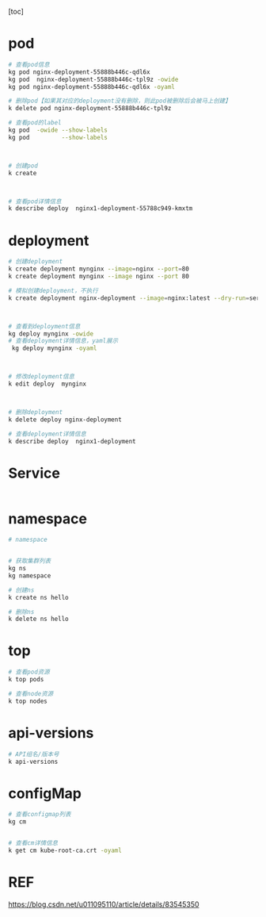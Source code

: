 [toc]



# pod

```bash
# 查看pod信息
kg pod nginx-deployment-55888b446c-qdl6x 
kg pod  nginx-deployment-55888b446c-tpl9z -owide
kg pod nginx-deployment-55888b446c-qdl6x -oyaml

# 删除pod【如果其对应的deployment没有删除，则此pod被删除后会被马上创建】
k delete pod nginx-deployment-55888b446c-tpl9z

# 查看pod的label
kg pod  -owide --show-labels
kg pod         --show-labels



# 创建pod
k create 



# 查看pod详情信息
k describe deploy  nginx1-deployment-55788c949-kmxtm
```





# deployment



```bash
# 创建deployment
k create deployment mynginx --image=nginx --port=80
k create deployment mynginx --image nginx --port 80

# 模拟创建deployment，不执行
k create deployment nginx-deployment --image=nginx:latest --dry-run=server/client -o yaml



# 查看到deployment信息
kg deploy mynginx -owide
# 查看deployment详情信息，yaml展示
 kg deploy mynginx -oyaml



# 修改deployment信息
k edit deploy  mynginx 



# 删除deployment
k delete deploy nginx-deployment

# 查看deployment详情信息
k describe deploy  nginx1-deployment
```





# Service

```

```







# namespace

```bash
# namespace


# 获取集群列表
kg ns
kg namespace

# 创建ns
k create ns hello

# 删除ns
k delete ns hello

```





# top

```bash
# 查看pod资源
k top pods

# 查看node资源
k top nodes
```



# api-versions

```bash
# API组名/版本号
k api-versions
```



# configMap

```bash
# 查看configmap列表
kg cm


# 查看cm详情信息
k get cm kube-root-ca.crt -oyaml
```









# REF

https://blog.csdn.net/u011095110/article/details/83545350